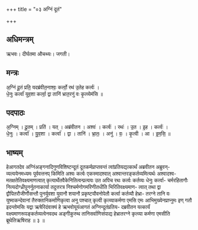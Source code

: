+++
title = "०३ अग्निं दूतं"

+++
## अधिमन्त्रम्
ऋभवः। दीर्घतमा औचथ्यः। जगती।

## मन्त्रः
अ॒ग्निं दू॒तं प्रति॒ यदब्र॑वीत॒नाश्वः॒ कर्त्वो॒ रथ॑ उ॒तेह कर्त्वः॑ ।  
धे॒नुः कर्त्वा॑ युव॒शा कर्त्वा॒ द्वा तानि॑ भ्रात॒रनु॑ वः कृ॒त्व्येम॑सि ॥

## पदपाठः
अ॒ग्निम् । दू॒तम् । प्रति॑ । यत् । अब्र॑वीतन । अश्वः॑ । कर्त्वः॑ । रथः॑ । उ॒त । इ॒ह । कर्त्वः॑ ।  
धे॒नुः । कर्त्वा॑ । यु॒व॒शा । कर्त्वा॑ । द्वा । तानि॑ । भ्रा॒तः॒ । अनु॑ । वः॒ । कृ॒त्वी । आ । इ॒म॒सि॒ ॥

## भाष्यम्
हेआगतदेव अग्निंअङ्गनादिगुणविशिष्टन्दूतं दूतकर्मप्राप्तवन्तं त्वांप्रतियद्यत्कार्थं अब्रवीतन अब्रुवन्- व्यत्ययेनमध्यमः पूर्ववत्तनप् किमिति अश्वः कर्त्वः एकस्मादश्वात् अश्वान्तरङ्कर्तव्यमित्यर्थः अश्वादश्व- मतक्षतेतिवक्ष्यमाणत्वात् कृत्यार्थेतवैकेनितित्वन्प्रत्ययः उत अपिच रथः कर्त्वः कर्तव्यः धेनुः कर्त्वा- चर्मरहितागौः नित्यदोग्ध्रीपुनर्नूतनाकार्या तदुत्तरत्र निश्चर्मणोगमरिणीतधीति भिरितिवक्ष्यमाण- त्वात् तथा द्वा द्वौपितरौजीर्णौसन्तौ पुनर्युवशा युवानौ शयानौ प्रकृष्टयौवनोपेतौ कर्त्वा कर्तव्यौ हेभ्रा- तरग्ने तानि वः युष्माकन्देवानां तैरुक्तानिकर्माणिकृत्वा अनु पश्चात् कृत्वी कृत्व्याकर्मणा एमसि एमः आभिमुख्येनप्राप्नुमः इण् गतौ इदन्तोमसिः यद्वा ऋषेरिदंवाक्यं हे ऋभवोयूयंआगतं अग्निन्दूतंप्रतिय- दब्रवीतन यत्कार्यं वक्ष्यमाणरूपङ्कर्तव्यत्वेनवदथ अङ्गीकुरुथ तानिसर्वाणिसंपाद्य हेभ्रातरग्ने कृत्व्या कर्मणा एमसीति ब्रूथेतिऋषिराह ॥ ३ ॥